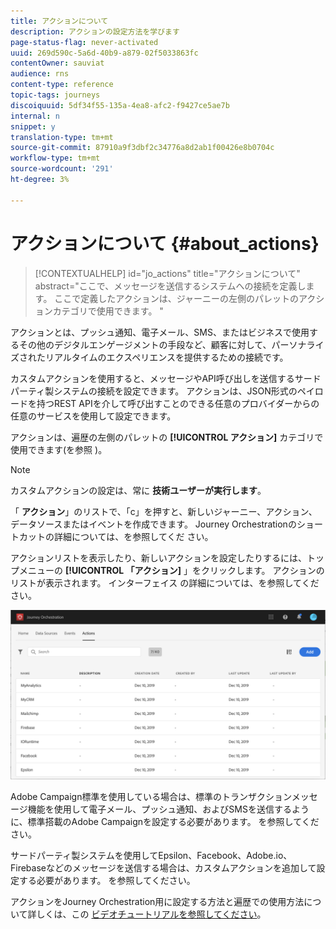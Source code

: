 ```yaml
---
title: アクションについて
description: アクションの設定方法を学びます
page-status-flag: never-activated
uuid: 269d590c-5a6d-40b9-a879-02f5033863fc
contentOwner: sauviat
audience: rns
content-type: reference
topic-tags: journeys
discoiquuid: 5df34f55-135a-4ea8-afc2-f9427ce5ae7b
internal: n
snippet: y
translation-type: tm+mt
source-git-commit: 87910a9f3dbf2c34776a8d2ab1f00426e8b0704c
workflow-type: tm+mt
source-wordcount: '291'
ht-degree: 3%

---
```



# アクションについて {#about_actions}

>[!CONTEXTUALHELP]
>id="jo_actions"
>title="アクションについて"
>abstract="ここで、メッセージを送信するシステムへの接続を定義します。 ここで定義したアクションは、ジャーニーの左側のパレットのアクションカテゴリで使用できます。 "

アクションとは、プッシュ通知、電子メール、SMS、またはビジネスで使用するその他のデジタルエンゲージメントの手段など、顧客に対して、パーソナライズされたリアルタイムのエクスペリエンスを提供するための接続です。

カスタムアクションを使用すると、メッセージやAPI呼び出しを送信するサードパーティ製システムの接続を設定できます。 アクションは、JSON形式のペイロードを持つREST APIを介して呼び出すことのできる任意のプロバイダーからの任意のサービスを使用して設定できます。

アクションは、遍歴の左側のパレットの **[!UICONTROL アクション]** カテゴリで使用できます(を参照 [](../building-journeys/about-action-activities.md) )。

>[!NOTE]
>
>カスタムアクションの設定は、常に **技術ユーザーが実行します**。

「 **アクション**」のリストで、「c」を押すと、新しいジャーニー、アクション、データソースまたはイベントを作成できます。 Journey Orchestrationのショートカットの詳細については、を参照してくだ [](../about/user-interface.md#section_ksq_zr1_ffb)さい。

アクションリストを表示したり、新しいアクションを設定したりするには、トップメニューの **[!UICONTROL 「アクション]** 」をクリックします。 アクションのリストが表示されます。 インターフェイス [](../about/user-interface.md) の詳細については、を参照してください。

![](../assets/custom1.png)

Adobe Campaign標準を使用している場合は、標準のトランザクションメッセージ機能を使用して電子メール、プッシュ通知、およびSMSを送信するように、標準搭載のAdobe Campaignを設定する必要があります。 [](../action/working-with-adobe-campaign.md)を参照してください。

サードパーティ製システムを使用してEpsilon、Facebook、Adobe.io、Firebaseなどのメッセージを送信する場合は、カスタムアクションを追加して設定する必要があります。 [](../action/about-custom-action-configuration.md)を参照してください。

アクションをJourney Orchestration用に設定する方法と遍歴での使用方法について詳しくは、この [ビデオチュートリアルを参照してください](https://docs.adobe.com/content/help/en/platform-learn/tutorials/journey-orchestration/configure-actions.html)。
